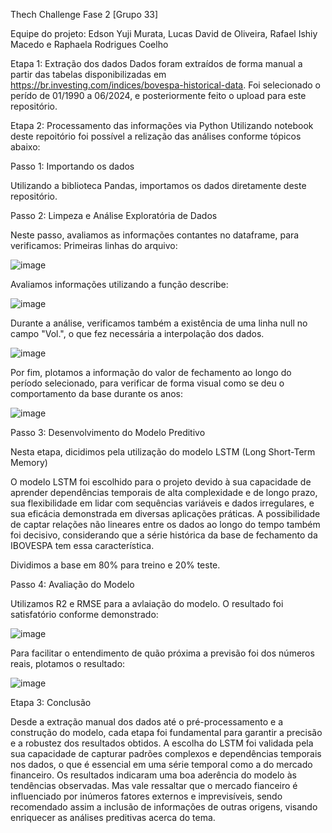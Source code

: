 Thech Challenge Fase 2 [Grupo 33]

Equipe do projeto:
Edson Yuji Murata, 
Lucas David de Oliveira, 
Rafael Ishiy Macedo e 
Raphaela Rodrigues Coelho


Etapa 1: Extração dos dados
Dados foram extraídos de forma manual a partir das tabelas disponibilizadas em https://br.investing.com/indices/bovespa-historical-data. 
Foi selecionado o perído de 01/1990 a 06/2024, e posteriormente feito o upload para este repositório.


Etapa 2: Processamento das informações via Python
Utilizando notebook deste repoitório foi possível a relização das análises conforme tópicos abaixo:

Passo 1: Importando os dados

Utilizando a biblioteca Pandas, importamos os dados diretamente deste repositório.

Passo 2: Limpeza e Análise Exploratória de Dados

Neste passo, avaliamos as informações contantes no dataframe, para verificamos:
Primeiras linhas do arquivo:

![image](https://github.com/user-attachments/assets/9de94446-5dc8-4737-a2a2-3979e2815ec5)

Avaliamos informações utilizando a função describe:

![image](https://github.com/user-attachments/assets/b5237336-fcc1-419b-83fd-ec934d004cdc)

Durante a análise, verificamos também a existência de uma linha null no campo "Vol.", o que fez necessária a interpolação dos dados.

![image](https://github.com/user-attachments/assets/830a8ffa-c20a-4f5d-a787-4956e2d5f768)

Por fim, plotamos a informação do valor de fechamento ao longo do período selecionado, para verificar de forma visual como se deu o comportamento da base durante os anos:

![image](https://github.com/user-attachments/assets/7b29604a-6c48-4228-89ef-ed4b29dd3b2c)


Passo 3: Desenvolvimento do Modelo Preditivo

Nesta etapa, dicidimos pela utilização do modelo LSTM (Long Short-Term Memory)

O modelo LSTM foi escolhido para o projeto devido à sua capacidade de aprender dependências temporais de alta complexidade e de longo prazo, sua flexibilidade em lidar com sequências variáveis e dados irregulares, e sua eficácia demonstrada em diversas aplicações práticas. 
A possibilidade de captar relações não lineares entre os dados ao longo do tempo também foi decisivo, considerando que a série histórica da base de fechamento da IBOVESPA tem essa característica.

Dividimos a base em 80% para treino e 20% teste.

Passo 4: Avaliação do Modelo

Utilizamos R2 e RMSE para a avlaiação do modelo. O resultado foi satisfatório conforme demonstrado:

![image](https://github.com/user-attachments/assets/f165d747-4574-4d3e-96c4-7b1835bedf40)

Para facilitar o entendimento de quão próxima a previsão foi dos números reais, plotamos o resultado:

![image](https://github.com/user-attachments/assets/8dff61ad-4ad5-4491-b07e-c321b9cd55f1)



Etapa 3: Conclusão

Desde a extração manual dos dados até o pré-processamento e a construção do modelo, cada etapa foi fundamental para garantir a precisão e a robustez dos resultados obtidos. A escolha do LSTM foi validada pela sua capacidade de capturar padrões complexos e dependências temporais nos dados, o que é essencial em uma série temporal como a do mercado financeiro.
Os resultados indicaram uma boa aderência do modelo às tendências observadas. Mas vale ressaltar que o mercado fianceiro é influenciado por inúmeros fatores externos e imprevisíveis, sendo recomendado assim a inclusão de informações de outras origens, visando enriquecer as análises preditivas acerca do tema.


